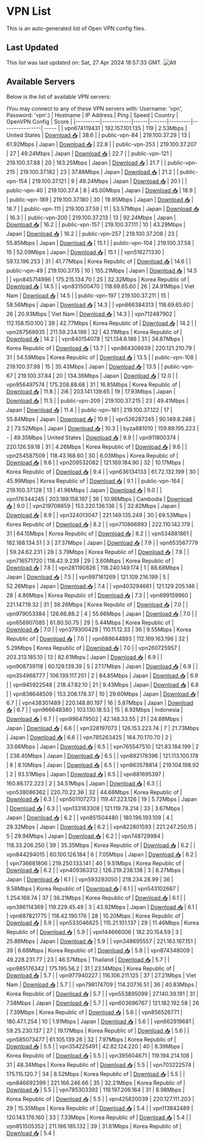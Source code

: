 # VPN List

This is an auto-generated list of Open VPN config files.

## Last Updated

This list was last updated on: Sat, 27 Apr 2024 18:57:33 GMT.
![Alt](https://repobeats.axiom.co/api/embed/186b98318ef1479477931607c1ad7d823f12451f.svg "Repobeats analytics image")

## Available Servers

Below is the list of available VPN servers:

(You may connect to any of these VPN servers with: Username: 'vpn', Password: 'vpn'.)
| Hostname | IP Address | Ping | Speed | Country | OpenVPN Config | Score |
|----------|------------|------|-------|---------|----------------| ----- |
| vpn674119431 | 192.157.101.135 | 119 | 2.53Mbps | United States | [Download 📥](./configs/server_0_US.ovpn) | 38.6 |
| public-vpn-84 | 219.100.37.29 | 13 | 61.92Mbps | Japan | [Download 📥](./configs/server_1_JP.ovpn) | 22.8 |
| public-vpn-253 | 219.100.37.207 | 27 | 49.24Mbps | Japan | [Download 📥](./configs/server_2_JP.ovpn) | 22.7 |
| public-vpn-121 | 219.100.37.88 | 20 | 163.25Mbps | Japan | [Download 📥](./configs/server_3_JP.ovpn) | 21.7 |
| public-vpn-215 | 219.100.37.182 | 23 | 37.88Mbps | Japan | [Download 📥](./configs/server_4_JP.ovpn) | 21.2 |
| public-vpn-154 | 219.100.37.121 | 9 | 49.24Mbps | Japan | [Download 📥](./configs/server_5_JP.ovpn) | 20.1 |
| public-vpn-40 | 219.100.37.4 | 8 | 45.00Mbps | Japan | [Download 📥](./configs/server_6_JP.ovpn) | 18.9 |
| public-vpn-189 | 219.100.37.180 | 30 | 19.95Mbps | Japan | [Download 📥](./configs/server_7_JP.ovpn) | 18.7 |
| public-vpn-111 | 219.100.37.59 | 11 | 53.57Mbps | Japan | [Download 📥](./configs/server_8_JP.ovpn) | 16.3 |
| public-vpn-200 | 219.100.37.213 | 13 | 92.24Mbps | Japan | [Download 📥](./configs/server_9_JP.ovpn) | 16.2 |
| public-vpn-157 | 219.100.37.111 | 10 | 43.29Mbps | Japan | [Download 📥](./configs/server_10_JP.ovpn) | 16.2 |
| public-vpn-257 | 219.100.37.208 | 23 | 55.85Mbps | Japan | [Download 📥](./configs/server_11_JP.ovpn) | 15.1 |
| public-vpn-104 | 219.100.37.58 | 15 | 52.09Mbps | Japan | [Download 📥](./configs/server_12_JP.ovpn) | 15.1 |
| vpn516271330 | 59.13.196.253 | 31 | 41.77Mbps | Korea Republic of | [Download 📥](./configs/server_13_KR.ovpn) | 14.6 |
| public-vpn-49 | 219.100.37.15 | 10 | 155.21Mbps | Japan | [Download 📥](./configs/server_14_JP.ovpn) | 14.5 |
| vpn845714996 | 175.215.134.70 | 25 | 32.32Mbps | Korea Republic of | [Download 📥](./configs/server_15_KR.ovpn) | 14.5 |
| vpn831500470 | 118.69.65.60 | 26 | 24.91Mbps | Viet Nam | [Download 📥](./configs/server_16_VN.ovpn) | 14.5 |
| public-vpn-197 | 219.100.37.211 | 15 | 58.56Mbps | Japan | [Download 📥](./configs/server_17_JP.ovpn) | 14.3 |
| vpn866384313 | 118.69.65.60 | 26 | 20.93Mbps | Viet Nam | [Download 📥](./configs/server_18_VN.ovpn) | 14.3 |
| vpn712487902 | 112.158.150.100 | 39 | 42.77Mbps | Korea Republic of | [Download 📥](./configs/server_19_KR.ovpn) | 14.2 |
| vpn267568935 | 211.59.234.198 | 32 | 42.11Mbps | Korea Republic of | [Download 📥](./configs/server_20_KR.ovpn) | 14.2 |
| vpn840154078 | 121.134.6.186 | 31 | 34.67Mbps | Korea Republic of | [Download 📥](./configs/server_21_KR.ovpn) | 13.7 |
| vpn864308639 | 220.121.210.79 | 31 | 54.59Mbps | Korea Republic of | [Download 📥](./configs/server_22_KR.ovpn) | 13.5 |
| public-vpn-108 | 219.100.37.98 | 15 | 35.43Mbps | Japan | [Download 📥](./configs/server_23_JP.ovpn) | 13.5 |
| public-vpn-67 | 219.100.37.84 | 20 | 134.36Mbps | Japan | [Download 📥](./configs/server_24_JP.ovpn) | 12.0 |
| vpn956497574 | 175.208.88.68 | 31 | 16.85Mbps | Korea Republic of | [Download 📥](./configs/server_25_KR.ovpn) | 11.8 |
| 2i6 | 203.141.139.65 | 19 | 17.93Mbps | Japan | [Download 📥](./configs/server_26_JP.ovpn) | 11.5 |
| public-vpn-209 | 219.100.37.215 | 23 | 49.41Mbps | Japan | [Download 📥](./configs/server_27_JP.ovpn) | 11.4 |
| public-vpn-161 | 219.100.37.122 | 17 | 55.84Mbps | Japan | [Download 📥](./configs/server_28_JP.ovpn) | 10.9 |
| vpn526287245 | 90.149.8.248 | 2 | 73.52Mbps | Japan | [Download 📥](./configs/server_29_JP.ovpn) | 10.3 |
| byza881010 | 159.89.195.223 | - | 49.35Mbps | United States | [Download 📥](./configs/server_30_US.ovpn) | 9.9 |
| vpn911800374 | 220.126.59.18 | 31 | 4.26Mbps | Korea Republic of | [Download 📥](./configs/server_31_KR.ovpn) | 9.6 |
| vpn254587509 | 118.43.168.60 | 30 | 6.03Mbps | Korea Republic of | [Download 📥](./configs/server_32_KR.ovpn) | 9.6 |
| vpn209532082 | 121.169.184.90 | 32 | 10.17Mbps | Korea Republic of | [Download 📥](./configs/server_33_KR.ovpn) | 9.4 |
| vpn636134133 | 61.72.132.199 | 30 | 45.99Mbps | Korea Republic of | [Download 📥](./configs/server_34_KR.ovpn) | 9.1 |
| public-vpn-164 | 219.100.37.128 | 13 | 41.96Mbps | Japan | [Download 📥](./configs/server_35_JP.ovpn) | 9.0 |
| vpn176344245 | 203.189.158.197 | 36 | 10.96Mbps | Cambodia | [Download 📥](./configs/server_36_KH.ovpn) | 9.0 |
| vpn219708659 | 153.220.136.136 | 5 | 32.82Mbps | Japan | [Download 📥](./configs/server_37_JP.ovpn) | 8.9 |
| vpn324013047 | 221.149.135.249 | 30 | 69.53Mbps | Korea Republic of | [Download 📥](./configs/server_38_KR.ovpn) | 8.2 |
| vpn710866893 | 222.110.142.179 | 31 | 64.15Mbps | Korea Republic of | [Download 📥](./configs/server_39_KR.ovpn) | 8.2 |
| vpn534881861 | 182.168.134.51 | 3 | 27.37Mbps | Japan | [Download 📥](./configs/server_40_JP.ovpn) | 7.9 |
| vpn653567779 | 59.24.62.231 | 28 | 3.79Mbps | Korea Republic of | [Download 📥](./configs/server_41_KR.ovpn) | 7.8 |
| vpn716571720 | 118.42.9.239 | 29 | 3.60Mbps | Korea Republic of | [Download 📥](./configs/server_42_KR.ovpn) | 7.8 |
| vpn281190826 | 118.240.149.174 | 1 | 88.68Mbps | Japan | [Download 📥](./configs/server_43_JP.ovpn) | 7.5 |
| vpn997161269 | 121.109.216.199 | 5 | 52.26Mbps | Japan | [Download 📥](./configs/server_44_JP.ovpn) | 7.4 |
| vpn403294661 | 121.129.205.146 | 28 | 4.86Mbps | Korea Republic of | [Download 📥](./configs/server_45_KR.ovpn) | 7.3 |
| vpn699159960 | 221.147.19.32 | 31 | 38.26Mbps | Korea Republic of | [Download 📥](./configs/server_46_KR.ovpn) | 7.0 |
| vpn979053384 | 126.66.88.2 | 4 | 55.66Mbps | Japan | [Download 📥](./configs/server_47_JP.ovpn) | 7.0 |
| vpn656907085 | 61.80.50.75 | 29 | 5.44Mbps | Korea Republic of | [Download 📥](./configs/server_48_KR.ovpn) | 7.0 |
| vpn379300429 | 110.11.12.33 | 36 | 9.55Mbps | Korea Republic of | [Download 📥](./configs/server_49_KR.ovpn) | 7.0 |
| vpn689644893 | 112.169.163.196 | 32 | 5.29Mbps | Korea Republic of | [Download 📥](./configs/server_50_KR.ovpn) | 7.0 |
| vpn260725957 | 203.213.185.10 | 13 | 82.61Mbps | Japan | [Download 📥](./configs/server_51_JP.ovpn) | 6.9 |
| vpn908739118 | 60.129.139.39 | 5 | 27.17Mbps | Japan | [Download 📥](./configs/server_52_JP.ovpn) | 6.9 |
| vpn354968777 | 106.139.117.251 | 2 | 84.85Mbps | Japan | [Download 📥](./configs/server_53_JP.ovpn) | 6.9 |
| vpn945922548 | 218.47.82.10 | 21 | 9.43Mbps | Japan | [Download 📥](./configs/server_54_JP.ovpn) | 6.8 |
| vpn838648509 | 153.206.178.37 | 10 | 29.60Mbps | Japan | [Download 📥](./configs/server_55_JP.ovpn) | 6.7 |
| vpn438301489 | 220.148.80.197 | 16 | 5.87Mbps | Japan | [Download 📥](./configs/server_56_JP.ovpn) | 6.7 |
| vpn966648380 | 103.130.18.53 | 15 | 8.92Mbps | Indonesia | [Download 📥](./configs/server_57_ID.ovpn) | 6.7 |
| vpn996479502 | 42.148.33.55 | 21 | 24.88Mbps | Japan | [Download 📥](./configs/server_58_JP.ovpn) | 6.6 |
| vpn328197073 | 126.153.223.74 | 7 | 21.73Mbps | Japan | [Download 📥](./configs/server_59_JP.ovpn) | 6.6 |
| vpn785263425 | 164.70.170.70 | 2 | 33.66Mbps | Japan | [Download 📥](./configs/server_60_JP.ovpn) | 6.5 |
| vpn765547510 | 121.83.184.199 | 2 | 238.40Mbps | Japan | [Download 📥](./configs/server_61_JP.ovpn) | 6.5 |
| vpn882178396 | 121.113.100.178 | 8 | 8.10Mbps | Japan | [Download 📥](./configs/server_62_JP.ovpn) | 6.5 |
| vpn863578814 | 219.104.198.92 | 2 | 93.51Mbps | Japan | [Download 📥](./configs/server_63_JP.ovpn) | 6.5 |
| vpn881695397 | 160.86.172.223 | 2 | 34.51Mbps | Japan | [Download 📥](./configs/server_64_JP.ovpn) | 6.3 |
| vpn538086362 | 220.70.22.36 | 32 | 44.68Mbps | Korea Republic of | [Download 📥](./configs/server_65_KR.ovpn) | 6.3 |
| vpn501107273 | 119.47.223.126 | 19 | 5.72Mbps | Japan | [Download 📥](./configs/server_66_JP.ovpn) | 6.3 |
| vpn133163308 | 121.119.78.214 | 33 | 3.67Mbps | Japan | [Download 📥](./configs/server_67_JP.ovpn) | 6.2 |
| vpn851504480 | 180.196.193.109 | 4 | 29.32Mbps | Japan | [Download 📥](./configs/server_68_JP.ovpn) | 6.2 |
| vpn822801593 | 221.247.250.15 | 5 | 29.94Mbps | Japan | [Download 📥](./configs/server_69_JP.ovpn) | 6.2 |
| vpn748729984 | 118.33.206.250 | 39 | 35.35Mbps | Korea Republic of | [Download 📥](./configs/server_70_KR.ovpn) | 6.2 |
| vpn844294015 | 60.100.126.184 | 6 | 7.05Mbps | Japan | [Download 📥](./configs/server_71_JP.ovpn) | 6.2 |
| vpn736681806 | 219.250.133.141 | 40 | 9.51Mbps | Korea Republic of | [Download 📥](./configs/server_72_KR.ovpn) | 6.2 |
| vpn409363312 | 126.219.238.138 | 3 | 8.27Mbps | Japan | [Download 📥](./configs/server_73_JP.ovpn) | 6.1 |
| vpn593293050 | 218.234.28.99 | 36 | 9.58Mbps | Korea Republic of | [Download 📥](./configs/server_74_KR.ovpn) | 6.1 |
| vpn543102667 | 1.254.169.74 | 37 | 36.21Mbps | Korea Republic of | [Download 📥](./configs/server_75_KR.ovpn) | 6.1 |
| vpn396114369 | 119.229.45.49 | 3 | 43.92Mbps | Japan | [Download 📥](./configs/server_76_JP.ovpn) | 6.1 |
| vpn887821775 | 118.42.190.176 | 28 | 10.20Mbps | Korea Republic of | [Download 📥](./configs/server_77_KR.ovpn) | 5.9 |
| vpn533046825 | 115.21.101.137 | 29 | 11.46Mbps | Korea Republic of | [Download 📥](./configs/server_78_KR.ovpn) | 5.9 |
| vpn144666006 | 182.20.154.59 | 3 | 25.88Mbps | Japan | [Download 📥](./configs/server_79_JP.ovpn) | 5.9 |
| vpn348695557 | 221.163.167.151 | 39 | 6.68Mbps | Korea Republic of | [Download 📥](./configs/server_80_KR.ovpn) | 5.8 |
| vpn874348009 | 49.228.231.77 | 23 | 46.57Mbps | Thailand | [Download 📥](./configs/server_81_TH.ovpn) | 5.7 |
| vpn985176342 | 175.195.56.2 | 31 | 23.14Mbps | Korea Republic of | [Download 📥](./configs/server_82_KR.ovpn) | 5.7 |
| vpn977940227 | 116.106.211.125 | 37 | 27.21Mbps | Viet Nam | [Download 📥](./configs/server_83_VN.ovpn) | 5.7 |
| vpn798174709 | 114.207.16.51 | 36 | 40.83Mbps | Korea Republic of | [Download 📥](./configs/server_84_KR.ovpn) | 5.7 |
| vpn553895099 | 27.140.39.191 | 31 | 7.58Mbps | Japan | [Download 📥](./configs/server_85_JP.ovpn) | 5.7 |
| vpn603696767 | 121.182.192.58 | 26 | 7.39Mbps | Korea Republic of | [Download 📥](./configs/server_86_KR.ovpn) | 5.6 |
| vpn856526771 | 180.47.1.254 | 10 | 1.91Mbps | Japan | [Download 📥](./configs/server_87_JP.ovpn) | 5.6 |
| vpn662919681 | 59.25.230.137 | 27 | 19.17Mbps | Korea Republic of | [Download 📥](./configs/server_88_KR.ovpn) | 5.6 |
| vpn585073477 | 61.105.139.26 | 32 | 7.97Mbps | Korea Republic of | [Download 📥](./configs/server_89_KR.ovpn) | 5.5 |
| vpn354225491 | 42.82.124.220 | 40 | 8.39Mbps | Korea Republic of | [Download 📥](./configs/server_90_KR.ovpn) | 5.5 |
| vpn395604671 | 119.194.214.108 | 31 | 48.34Mbps | Korea Republic of | [Download 📥](./configs/server_91_KR.ovpn) | 5.5 |
| vpn703222574 | 175.115.120.7 | 34 | 8.52Mbps | Korea Republic of | [Download 📥](./configs/server_92_KR.ovpn) | 5.5 |
| vpn846692399 | 221.166.246.66 | 35 | 32.21Mbps | Korea Republic of | [Download 📥](./configs/server_93_KR.ovpn) | 5.5 |
| vpn785303392 | 119.197.206.164 | 31 | 8.98Mbps | Korea Republic of | [Download 📥](./configs/server_94_KR.ovpn) | 5.5 |
| vpn425820039 | 220.127.111.203 | 29 | 15.35Mbps | Korea Republic of | [Download 📥](./configs/server_95_KR.ovpn) | 5.4 |
| vpn113842489 | 120.143.176.160 | 33 | 7.33Mbps | Korea Republic of | [Download 📥](./configs/server_96_KR.ovpn) | 5.4 |
| vpn851505352 | 211.186.185.132 | 39 | 31.61Mbps | Korea Republic of | [Download 📥](./configs/server_97_KR.ovpn) | 5.4 |
